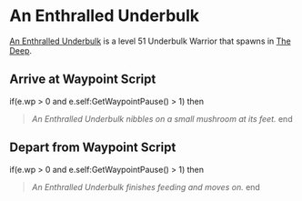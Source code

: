 # An Enthralled Underbulk



[An Enthralled Underbulk](/npc/164004) is a level 51 Underbulk Warrior that spawns in [The Deep](/zone/164).



## Arrive at Waypoint Script

if(e.wp > 0 and e.self:GetWaypointPause() > 1) then


>*An Enthralled Underbulk nibbles on a small mushroom at its feet.*
end



## Depart from Waypoint Script

if(e.wp > 0 and e.self:GetWaypointPause() > 1) then


>*An Enthralled Underbulk finishes feeding and moves on.*
end

